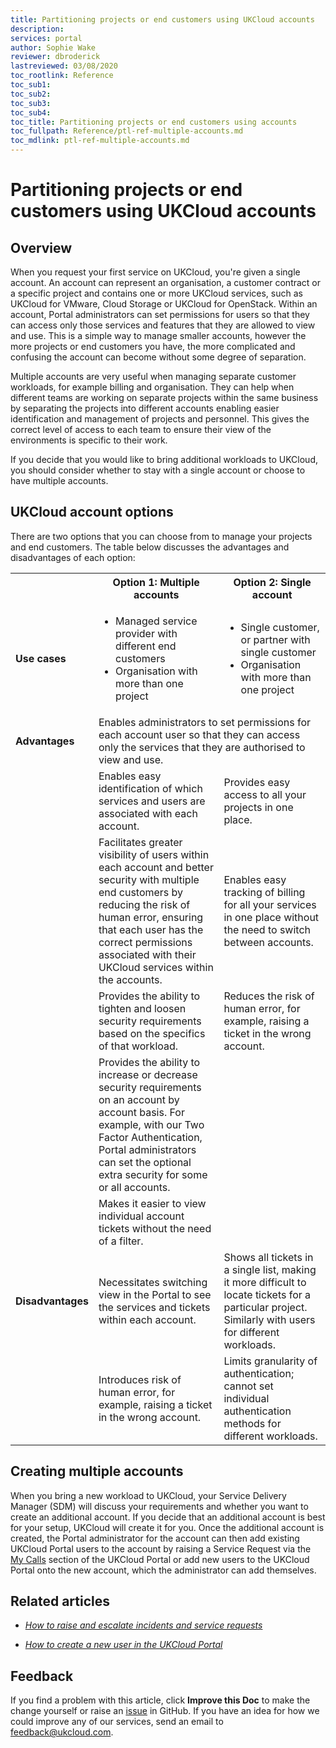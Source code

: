 ```yaml
---
title: Partitioning projects or end customers using UKCloud accounts
description: 
services: portal
author: Sophie Wake
reviewer: dbroderick
lastreviewed: 03/08/2020
toc_rootlink: Reference
toc_sub1: 
toc_sub2:
toc_sub3:
toc_sub4:
toc_title: Partitioning projects or end customers using accounts
toc_fullpath: Reference/ptl-ref-multiple-accounts.md
toc_mdlink: ptl-ref-multiple-accounts.md
---
```


# Partitioning projects or end customers using UKCloud accounts

## Overview

When you request your first service on UKCloud, you're given a single account. An account can represent an organisation, a customer contract or a specific project and contains one or more UKCloud services, such as UKCloud for VMware, Cloud Storage or UKCloud for OpenStack. Within an account, Portal administrators can set permissions for users so that they can access only those services and features that they are allowed to view and use. This is a simple way to manage smaller accounts, however the more projects or end customers you have, the more complicated and confusing the account can become without some degree of separation.

Multiple accounts are very useful when managing separate customer workloads, for example billing and organisation. They can help when different teams are working on separate projects within the same business by separating the projects into different accounts enabling easier identification and management of projects and personnel. This gives the correct level of access to each team to ensure their view of the environments is specific to their work.

If you decide that you would like to bring additional workloads to UKCloud, you should consider whether to stay with a single account or choose to have multiple accounts.

## UKCloud account options

There are two options that you can choose from to manage your projects and end customers. The table below discusses the advantages and disadvantages of each option:

<table>
  <tr>
    <th></th>
    <th>Option 1: Multiple accounts</th>
    <th>Option 2: Single account</th>
  </tr>
  <tr>
    <td><b>Use cases</b></td>
    <td><ul><li>Managed service provider with different end customers</li><li>Organisation with more than one project</li></ul></td>
    <td><ul><li>Single customer, or partner with single customer</li><li>Organisation with more than one project</li></ul></td>
  </tr>
  <tr>
    <td><b>Advantages</b></td>
    <td colspan="2">Enables administrators to set permissions for each account user so that they can access only the services that they are authorised to view and use.</td>
  </tr>
  <tr>
    <td></td>
    <td>Enables easy identification of which services and users are associated with each account.</td>
    <td>Provides easy access to all your projects in one place.</td>
  </tr>
  <tr>
    <td></td>
    <td>Facilitates greater visibility of users within each account and better security with multiple end customers by reducing the risk of human error, ensuring that each user has the correct permissions associated with their UKCloud services within the accounts.</td>
    <td>Enables easy tracking of billing for all your services in one place without the need to switch between accounts.</td>
  </tr>
  <tr>
    <td></td>
    <td>Provides the ability to tighten and loosen security requirements based on the specifics of that workload.</td>
    <td>Reduces the risk of human error, for example, raising a ticket in the wrong account.</td>
  </tr>
  <tr>
    <td></td>
    <td>Provides the ability to increase or decrease security requirements on an account by account basis. For example, with our Two Factor Authentication, Portal administrators can set the optional extra security for some or all accounts.</td>
    <td></td>
  </tr>
  <tr>
    <td></td>
    <td>Makes it easier to view individual account tickets without the need of a filter.</td>
    <td></td>
  </tr>
  <tr>
    <td><b>Disadvantages</b></td>
    <td>Necessitates switching view in the Portal to see the services and tickets within each account.</td>
    <td>Shows all tickets in a single list, making it more difficult to locate tickets for a particular project. Similarly with users for different workloads.</td>
  </tr>
  <tr>
    <td></td>
    <td>Introduces risk of human error, for example, raising a ticket in the wrong account.</td>
    <td>Limits granularity of authentication; cannot set individual authentication methods for different workloads.</td>
  </tr>
</table>

## Creating multiple accounts

When you bring a new workload to UKCloud, your Service Delivery Manager (SDM) will discuss your requirements and whether you want to create an additional account. If you decide that an additional account is best for your setup, UKCloud will create it for you. Once the additional account is created, the Portal administrator for the account can then add existing UKCloud Portal users to the account by raising a Service Request via the [My Calls](https://portal.skyscapecloud.com/support/ivanti) section of the UKCloud Portal or add new users to the UKCloud Portal onto the new account, which the administrator can add themselves.

## Related articles

- [*How to raise and escalate incidents and service requests*](ptl-how-raise-escalate-service-request.md)

- [*How to create a new user in the UKCloud Portal*](ptl-how-create-users.md)

## Feedback

If you find a problem with this article, click **Improve this Doc** to make the change yourself or raise an [issue](https://github.com/UKCloud/documentation/issues) in GitHub. If you have an idea for how we could improve any of our services, send an email to <feedback@ukcloud.com>.
